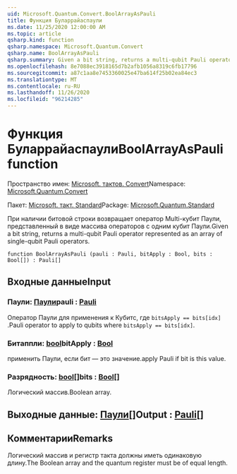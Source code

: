 ```yaml
---
uid: Microsoft.Quantum.Convert.BoolArrayAsPauli
title: Функция Буларрайаспаули
ms.date: 11/25/2020 12:00:00 AM
ms.topic: article
qsharp.kind: function
qsharp.namespace: Microsoft.Quantum.Convert
qsharp.name: BoolArrayAsPauli
qsharp.summary: Given a bit string, returns a multi-qubit Pauli operator represented as an array of single-qubit Pauli operators.
ms.openlocfilehash: 8e7088ec3918165d7b2afb1056a8319c6fb17796
ms.sourcegitcommit: a87c1aa8e7453360025e47ba614f25b02ea84ec3
ms.translationtype: MT
ms.contentlocale: ru-RU
ms.lasthandoff: 11/26/2020
ms.locfileid: "96214285"
---
```

# <a name="boolarrayaspauli-function"></a><span data-ttu-id="c120b-102">Функция Буларрайаспаули</span><span class="sxs-lookup"><span data-stu-id="c120b-102">BoolArrayAsPauli function</span></span>

<span data-ttu-id="c120b-103">Пространство имен: [Microsoft. тактов. Convert](xref:Microsoft.Quantum.Convert)</span><span class="sxs-lookup"><span data-stu-id="c120b-103">Namespace: [Microsoft.Quantum.Convert](xref:Microsoft.Quantum.Convert)</span></span>

<span data-ttu-id="c120b-104">Пакет: [Microsoft. такт. Standard](https://nuget.org/packages/Microsoft.Quantum.Standard)</span><span class="sxs-lookup"><span data-stu-id="c120b-104">Package: [Microsoft.Quantum.Standard](https://nuget.org/packages/Microsoft.Quantum.Standard)</span></span>


<span data-ttu-id="c120b-105">При наличии битовой строки возвращает оператор Multi-кубит Паули, представленный в виде массива операторов с одним кубит Паули.</span><span class="sxs-lookup"><span data-stu-id="c120b-105">Given a bit string, returns a multi-qubit Pauli operator represented as an array of single-qubit Pauli operators.</span></span>

```qsharp
function BoolArrayAsPauli (pauli : Pauli, bitApply : Bool, bits : Bool[]) : Pauli[]
```


## <a name="input"></a><span data-ttu-id="c120b-106">Входные данные</span><span class="sxs-lookup"><span data-stu-id="c120b-106">Input</span></span>

### <a name="pauli--pauli"></a><span data-ttu-id="c120b-107">Паули: [Паули](xref:microsoft.quantum.lang-ref.pauli)</span><span class="sxs-lookup"><span data-stu-id="c120b-107">pauli : [Pauli](xref:microsoft.quantum.lang-ref.pauli)</span></span>

<span data-ttu-id="c120b-108">Оператор Паули для применения к Кубитс, где `bitsApply == bits[idx]` .</span><span class="sxs-lookup"><span data-stu-id="c120b-108">Pauli operator to apply to qubits where `bitsApply == bits[idx]`.</span></span>


### <a name="bitapply--bool"></a><span data-ttu-id="c120b-109">Битаппли: [bool](xref:microsoft.quantum.lang-ref.bool)</span><span class="sxs-lookup"><span data-stu-id="c120b-109">bitApply : [Bool](xref:microsoft.quantum.lang-ref.bool)</span></span>

<span data-ttu-id="c120b-110">применить Паули, если бит — это значение.</span><span class="sxs-lookup"><span data-stu-id="c120b-110">apply Pauli if bit is this value.</span></span>


### <a name="bits--bool"></a><span data-ttu-id="c120b-111">Разрядность: [bool](xref:microsoft.quantum.lang-ref.bool)[]</span><span class="sxs-lookup"><span data-stu-id="c120b-111">bits : [Bool](xref:microsoft.quantum.lang-ref.bool)[]</span></span>

<span data-ttu-id="c120b-112">Логический массив.</span><span class="sxs-lookup"><span data-stu-id="c120b-112">Boolean array.</span></span>



## <a name="output--pauli"></a><span data-ttu-id="c120b-113">Выходные данные: [Паули](xref:microsoft.quantum.lang-ref.pauli)[]</span><span class="sxs-lookup"><span data-stu-id="c120b-113">Output : [Pauli](xref:microsoft.quantum.lang-ref.pauli)[]</span></span>



## <a name="remarks"></a><span data-ttu-id="c120b-114">Комментарии</span><span class="sxs-lookup"><span data-stu-id="c120b-114">Remarks</span></span>

<span data-ttu-id="c120b-115">Логический массив и регистр такта должны иметь одинаковую длину.</span><span class="sxs-lookup"><span data-stu-id="c120b-115">The Boolean array and the quantum register must be of equal length.</span></span>